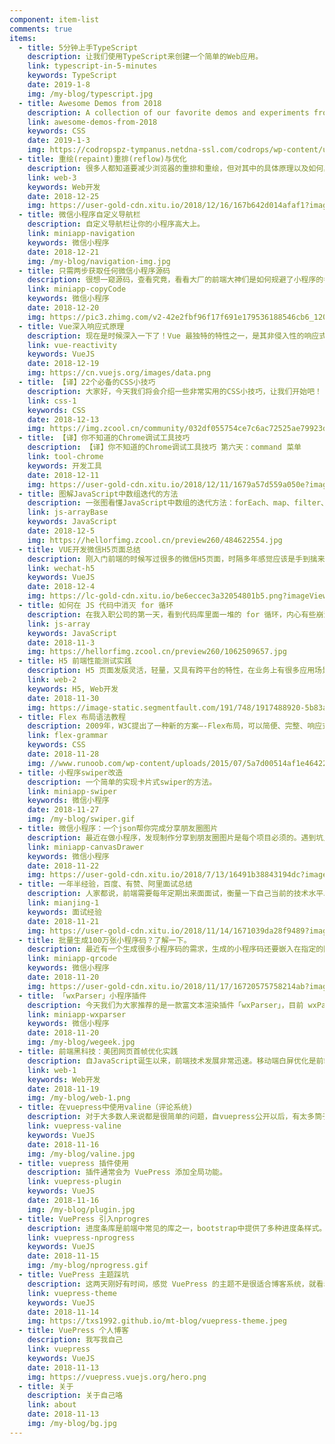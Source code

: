 ```yaml
---
component: item-list
comments: true
items:
  - title: 5分钟上手TypeScript
    description: 让我们使用TypeScript来创建一个简单的Web应用。
    link: typescript-in-5-minutes
    keywords: TypeScript
    date: 2019-1-8
    img: /my-blog/typescript.jpg
  - title: Awesome Demos from 2018
    description: A collection of our favorite demos and experiments from 2018.
    link: awesome-demos-from-2018
    keywords: CSS
    date: 2019-1-3
    img: https://codropspz-tympanus.netdna-ssl.com/codrops/wp-content/uploads/2018/12/Demos2018_featured.jpg
  - title: 重绘(repaint)重排(reflow)与优化
    description: 很多人都知道要减少浏览器的重排和重绘，但对其中的具体原理以及如何具体操作并不是很了解，当突然提起这个话题的时候，还是会一脸懵逼。
    link: web-3
    keywords: Web开发
    date: 2018-12-25
    img: https://user-gold-cdn.xitu.io/2018/12/16/167b642d014afaf1?imageView2/0/w/1280/h/960/format/webp/ignore-error/1
  - title: 微信小程序自定义导航栏
    description: 自定义导航栏让你的小程序高大上。
    link: miniapp-navigation
    keywords: 微信小程序
    date: 2018-12-21
    img: /my-blog/navigation-img.jpg
  - title: 只需两步获取任何微信小程序源码
    description: 很想一窥源码，查看究竟，看看大厂的前端大神们是如何规避了小程序的各种奇葩的坑。
    link: miniapp-copyCode
    keywords: 微信小程序
    date: 2018-12-20
    img: https://pic3.zhimg.com/v2-42e2fbf96f17f691e179536188546cb6_1200x500.jpg
  - title: Vue深入响应式原理
    description: 现在是时候深入一下了！Vue 最独特的特性之一，是其非侵入性的响应式系统。
    link: vue-reactivity
    keywords: VueJS
    date: 2018-12-19
    img: https://cn.vuejs.org/images/data.png
  - title: 【译】22个必备的CSS小技巧
    description: 大家好，今天我们将会介绍一些非常实用的CSS小技巧，让我们开始吧！
    link: css-1
    keywords: CSS
    date: 2018-12-13
    img: https://img.zcool.cn/community/032df055754ce7c6ac72525ae79923d.jpg@260w_195h_1c_1e_1o_100sh.jpg
  - title: 【译】你不知道的Chrome调试工具技巧
    description: 【译】你不知道的Chrome调试工具技巧 第六天：command 菜单
    link: tool-chrome
    keywords: 开发工具
    date: 2018-12-11
    img: https://user-gold-cdn.xitu.io/2018/12/11/1679a57d559a050e?imageView2/1/w/1304/h/734/q/85/format/webp/interlace/1
  - title: 图解JavaScript中数组迭代的方法
    description: 一张图看懂JavaScript中数组的迭代方法：forEach、map、filter、reduce、every、some
    link: js-arrayBase
    keywords: JavaScript
    date: 2018-12-5
    img: https://hellorfimg.zcool.cn/preview260/484622554.jpg
  - title: VUE开发微信H5页面总结
    description: 刚入门前端的时候写过很多的微信H5页面，时隔多年感觉应该是手到擒来，不曾想竟很是费了一些功夫。现在把本次开发过程中遇到的问题以及我是如何解决的，做个记录。防止自己以后再去解决解决过的问题。
    link: wechat-h5
    keywords: VueJS
    date: 2018-12-4
    img: https://lc-gold-cdn.xitu.io/be6eccec3a32054801b5.png?imageView2/1/w/120/h/120/q/85/format/webp/interlace/1
  - title: 如何在 JS 代码中消灭 for 循环
    description: 在我入职公司的第一天，看到代码库里面一堆的 for 循环，内心有些崩溃，于是做了一次技术分享，展示怎样在代码中避免 for 循环。
    link: js-array
    keywords: JavaScript
    date: 2018-11-3
    img: https://hellorfimg.zcool.cn/preview260/1062509657.jpg
  - title: H5 前端性能测试实践
    description: H5 页面发版灵活，轻量，又具有跨平台的特性，在业务上有很多应用场景。但是同时对比 App，H5 的性能表现总是要逊色一筹，比如页面打开往往会出现白屏，滑动列表等交互场景下也不如 Native 页面流畅。
    link: web-2
    keywords: H5, Web开发
    date: 2018-11-30
    img: https://image-static.segmentfault.com/191/748/1917488920-5b83a062b01ef_articlex
  - title: Flex 布局语法教程
    description: 2009年，W3C提出了一种新的方案—-Flex布局，可以简便、完整、响应式地实现各种页面布局。目前，它已经得到了所有浏览器的支持，这意味着，现在就能很安全地使用这项功能。
    link: flex-grammar
    keywords: CSS
    date: 2018-11-28
    img: //www.runoob.com/wp-content/uploads/2015/07/5a7d00514af1e464221c677c15e8e990.png
  - title: 小程序swiper改造
    description: 一个简单的实现卡片式swiper的方法。
    link: miniapp-swiper
    keywords: 微信小程序
    date: 2018-11-27
    img: /my-blog/swiper.gif
  - title: 微信小程序：一个json帮你完成分享朋友圈图片
    description: 最近在做小程序，发现制作分享到朋友圈图片是每个项目必须的。遇到坑比较多，写起来也比较繁琐，也没有找到类似组件，所以就自己动手写了一个。
    link: miniapp-canvasDrawer
    keywords: 微信小程序
    date: 2018-11-22
    img: https://user-gold-cdn.xitu.io/2018/7/13/16491b38843194dc?imageView2/0/w/1280/h/960/format/webp/ignore-error/1
  - title: 一年半经验，百度、有赞、阿里面试总结
    description: 人家都说，前端需要每年定期出来面面试，衡量一下自己当前的技术水平以及价值，本人17年7月份，毕业到现在都没出来试过，也没很想换工作，就出来试试，看看自己水平咋样。 
    link: mianjing-1
    keywords: 面试经验
    date: 2018-11-21
    img: https://user-gold-cdn.xitu.io/2018/11/14/1671039da28f9489?imageView2/1/w/1304/h/734/q/85/format/webp/interlace/1
  - title: 批量生成100万张小程序码？了解一下。
    description: 最近有一个生成很多小程序码的需求，生成的小程序码还要嵌入在指定的图片模板上，就去找轮子，没找到合适的轮子。。无奈之下就决定去撸一个。目前已经完成并发布npm。
    link: miniapp-qrcode
    keywords: 微信小程序
    date: 2018-11-20
    img: https://user-gold-cdn.xitu.io/2018/11/17/16720575758214ab?imageView2/0/w/1280/h/960/format/webp/ignore-error/1
  - title: 「wxParser」小程序插件
    description: 今天我们为大家推荐的是一款富文本渲染插件「wxParser」，目前 wxParser 支持对一般的富文本内容包括标题、字体大小、对齐和列表等进行解析。同时也支持表格、代码块、图片和音视频等复杂富文本内容的解析。
    link: miniapp-wxparser
    keywords: 微信小程序
    date: 2018-11-20
    img: /my-blog/wegeek.jpg
  - title: 前端黑科技：美团网页首帧优化实践
    description: 自JavaScript诞生以来，前端技术发展非常迅速。移动端白屏优化是前端界面体验的一个重要优化方向，Web 前端诞生了 SSR 、CSR、预渲染等技术。
    link: web-1
    keywords: Web开发
    date: 2018-11-19
    img: /my-blog/web-1.png
  - title: 在vuepress中使用valine（评论系统)
    description: 对于大多数人来说都是很简单的问题，自vuepress公开以后，有太多筒子想要vuepress添加评论系统，可是目测大佬们并没有这个想法，不过对于vue.js生态环境而言，给我们很多自己动手的可能。
    link: vuepress-valine
    keywords: VueJS
    date: 2018-11-16
    img: /my-blog/valine.jpg
  - title: vuepress 插件使用
    description: 插件通常会为 VuePress 添加全局功能。
    link: vuepress-plugin
    keywords: VueJS
    date: 2018-11-16
    img: /my-blog/plugin.jpg
  - title: VuePress 引入nprogres
    description: 进度条库是前端中常见的库之一，bootstrap中提供了多种进度条样式。NProgress.js和nanobar.js是两款轻量级的进度条组件，使用简便。轩枫阁用过Nprogress，用于页面刚打开时的页面加载进度显示。
    link: vuepress-nprogress
    keywords: VueJS
    date: 2018-11-15
    img: /my-blog/nprogress.gif
  - title: VuePress 主题踩坑
    description: 这两天刚好有时间，感觉 VuePress 的主题不是很适合博客系统，就看着改了一波，踩了点小坑。
    link: vuepress-theme
    keywords: VueJS
    date: 2018-11-14
    img: https://txs1992.github.io/mt-blog/vuepress-theme.jpeg
  - title: VuePress 个人博客
    description: 我写我自己
    link: vuepress
    keywords: VueJS
    date: 2018-11-13
    img: https://vuepress.vuejs.org/hero.png
  - title: 关于
    description: 关于自己咯
    link: about
    date: 2018-11-13
    img: /my-blog/bg.jpg
---
```

